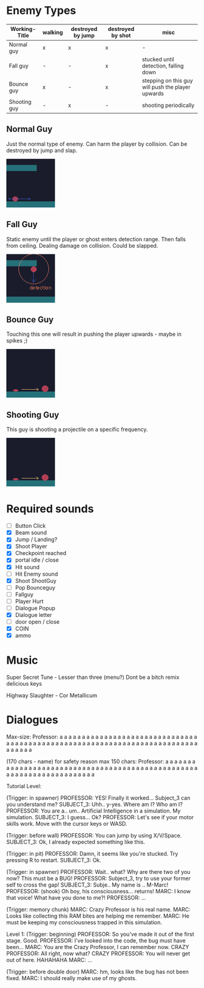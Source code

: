 # Enemy Types

| Working-Title | walking | destroyed by jump | destroyed by shot | misc                                              |
| ------------- | ------- | ----------------- | ----------------- | ------------------------------------------------- |
| Normal guy    | x       | x                 | x                 | -                                                 |
| Fall guy      | -       | -                 | x                 | stucked until detection, falling down             |
| Bounce guy    | x       | -                 | x                 | stepping on this guy will push the player upwards |
| Shooting guy  | -       | x                 | -                 | shooting periodically                             |

## Normal Guy

Just the normal type of enemy. Can harm the player by collision. Can be destroyed by jump and slap.

![](enemy1.png)

## Fall Guy

Static enemy until the player or ghost enters detection range. Then falls from ceiling. Dealing damage on collision.
Could be slapped.

![](enemy2.png)

## Bounce Guy

Touching this one will result in pushing the player upwards - maybe in spikes ;)

![](enemy3.png)

## Shooting Guy

This guy is shooting a projectile on a specific frequency.

![](enemy3.png)

# Required sounds

- [ ] Button Click
- [x] Beam sound
- [x] Jump / Landing?
- [x] Shoot Player
- [x] Checkpoint reached
- [x] portal idle / close
- [x] Hit sound
- [ ] Hit Enemy sound
- [x] Shoot ShootGuy
- [ ] Pop Bounceguy
- [ ] Fallguy
- [ ] Player Hurt
- [ ] Dialogue Popup
- [x] Dialogue letter
- [ ] door open / close
- [x] COIN
- [x] ammo

# Music

Super Secret Tune - Lesser than three (menu?)
Dont be a bitch remix
delicious keys

Highway Slaughter - Cor Metallicum

# Dialogues

Max-size: Professor: a a a a a a a a a a a a a a a a a a a a a a a a a a a a a a a a a a a a a a a a a a a a a a a a a a a a a a a a a a a a a a a a a a a a a a a a a a a a a a a a

(170 chars - name) for safety reason max 150 chars:
Professor: a a a a a a a a a a a a a a a a a a a a a a a a a a a a a a a a a a a a a a a a a a a a a a a a a a a a a a a a a a a a a a a a a a a a a a

Tutorial Level:

(Trigger: in spawner)
PROFESSOR: YES! Finally it worked... Subject_3 can you understand me?
SUBJECT_3: Uhh.. y-yes. Where am I? Who am I?
PROFESSOR: You are a.. um.. Artificial Intelligence in a simulation. My simulation.
SUBJECT_3: I guess... Ok?
PROFESSOR: Let's see if your motor skills work. Move with the cursor keys or WASD.

(Trigger: before wall)
PROFESSOR: You can jump by using X/V/Space.
SUBJECT_3: Ok, I already expected something like this.

(Trigger: in pit)
PROFESSOR: Damn, it seems like you're stucked. Try pressing R to restart.
SUBJECT_3: Ok.

(Trigger: in spawner)
PROFESSOR: Wait.. what? Why are there two of you now? This must be a BUG!
PROFESSOR: Subject_3, try to use your former self to cross the gap!
SUBJECT_3: Subje.. My name is .. M-Marc!
PROFESSOR: (shook) Oh boy, his consciousness... returns!
MARC: I know that voice! What have you done to me?!
PROFESSOR: ...

(Trigger: memory chunk)
MARC: Crazy Professor is his real name.
MARC: Looks like collecting this RAM bites are helping me remember.
MARC: He must be keeping my consciousness trapped in this simulation.

Level 1:
(Trigger: beginning)
PROFESSOR: So you've made it out of the first stage. Good.
PROFESSOR: I've looked into the code, the bug must have been...
MARC: You are the Crazy Professor, I can remember now.
CRAZY PROFESSOR: All right, now what?
CRAZY PROFESSOR: You will never get out of here. HAHAHAHA
MARC: ...

(Trigger: before double door)
MARC: hm, looks like the bug has not been fixed.
MARC: I should really make use of my ghosts.

